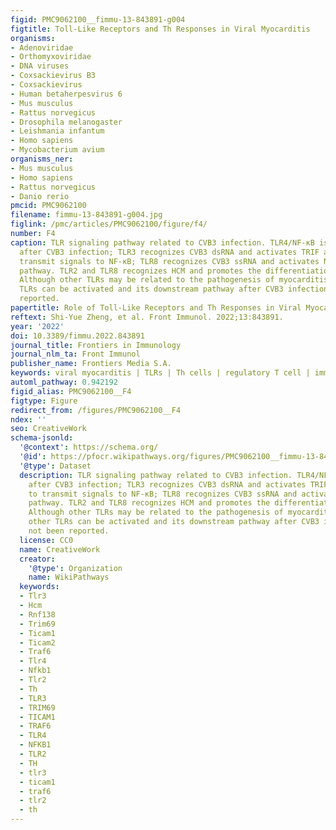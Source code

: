```yaml
---
figid: PMC9062100__fimmu-13-843891-g004
figtitle: Toll-Like Receptors and Th Responses in Viral Myocarditis
organisms:
- Adenoviridae
- Orthomyxoviridae
- DNA viruses
- Coxsackievirus B3
- Coxsackievirus
- Human betaherpesvirus 6
- Mus musculus
- Rattus norvegicus
- Drosophila melanogaster
- Leishmania infantum
- Homo sapiens
- Mycobacterium avium
organisms_ner:
- Mus musculus
- Homo sapiens
- Rattus norvegicus
- Danio rerio
pmcid: PMC9062100
filename: fimmu-13-843891-g004.jpg
figlink: /pmc/articles/PMC9062100/figure/f4/
number: F4
caption: TLR signaling pathway related to CVB3 infection. TLR4/NF-κB is activated
  after CVB3 infection; TLR3 recognizes CVB3 dsRNA and activates TRIF and TRAF6 to
  transmit signals to NF-κB; TLR8 recognizes CVB3 ssRNA and activates NF-κB signaling
  pathway. TLR2 and TLR8 recognizes HCM and promotes the differentiation of Th cells.
  Although other TLRs may be related to the pathogenesis of myocarditis, whether other
  TLRs can be activated and its downstream pathway after CVB3 infection has not been
  reported.
papertitle: Role of Toll-Like Receptors and Th Responses in Viral Myocarditis.
reftext: Shi-Yue Zheng, et al. Front Immunol. 2022;13:843891.
year: '2022'
doi: 10.3389/fimmu.2022.843891
journal_title: Frontiers in Immunology
journal_nlm_ta: Front Immunol
publisher_name: Frontiers Media S.A.
keywords: viral myocarditis | TLRs | Th cells | regulatory T cell | immune response
automl_pathway: 0.942192
figid_alias: PMC9062100__F4
figtype: Figure
redirect_from: /figures/PMC9062100__F4
ndex: ''
seo: CreativeWork
schema-jsonld:
  '@context': https://schema.org/
  '@id': https://pfocr.wikipathways.org/figures/PMC9062100__fimmu-13-843891-g004.html
  '@type': Dataset
  description: TLR signaling pathway related to CVB3 infection. TLR4/NF-κB is activated
    after CVB3 infection; TLR3 recognizes CVB3 dsRNA and activates TRIF and TRAF6
    to transmit signals to NF-κB; TLR8 recognizes CVB3 ssRNA and activates NF-κB signaling
    pathway. TLR2 and TLR8 recognizes HCM and promotes the differentiation of Th cells.
    Although other TLRs may be related to the pathogenesis of myocarditis, whether
    other TLRs can be activated and its downstream pathway after CVB3 infection has
    not been reported.
  license: CC0
  name: CreativeWork
  creator:
    '@type': Organization
    name: WikiPathways
  keywords:
  - Tlr3
  - Hcm
  - Rnf138
  - Trim69
  - Ticam1
  - Ticam2
  - Traf6
  - Tlr4
  - Nfkb1
  - Tlr2
  - Th
  - TLR3
  - TRIM69
  - TICAM1
  - TRAF6
  - TLR4
  - NFKB1
  - TLR2
  - TH
  - tlr3
  - ticam1
  - traf6
  - tlr2
  - th
---
```

